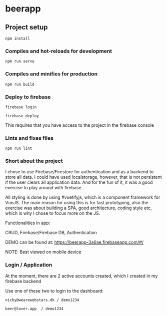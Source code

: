 # beerapp

## Project setup
```
npm install
```

### Compiles and hot-reloads for development
```
npm run serve
```

### Compiles and minifies for production
```
npm run build
```

### Deploy to firebase
```
firebase login
```

```
firebase deploy
```

This requires that you have access to the project in the firebase console

### Lints and fixes files
```
npm run lint
```

### Short about the project
I chose to use Firebase/Firestore for authentication and as a backend to store all data. 
I could have used localstorage, however, that is not persistent if the user clears all application data.
And for the fun of it, it was a good exercise to play around with firebase. 

All styling is done by using #vuetifyjs, which is a component framework for VueJS. 
The main reason for using this is for fast prototyping, also the exercise was about building a SPA, good architecture, coding style etc, which is why I chose to focus more on the JS.

Functionalities in app:

CRUD, Firebase/Firebase DB, Authentication

DEMO can be found at: https://beerapp-3a6ae.firebaseapp.com/#/

NOTE: Best viewed on mobile device

### Login / Application
At the moment, there are 2 active accounts created, which I created in my firebase backend

Use one of these two to login to the dashboard:
```
nicky@wearewebstars.dk / demo1234
```
```
beer@lover.app  / demo1234
```

